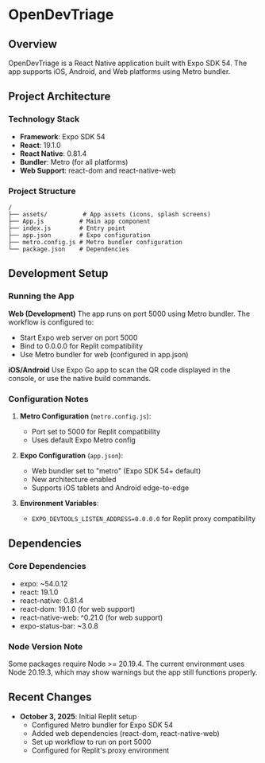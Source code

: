 # OpenDevTriage

## Overview
OpenDevTriage is a React Native application built with Expo SDK 54. The app supports iOS, Android, and Web platforms using Metro bundler.

## Project Architecture

### Technology Stack
- **Framework**: Expo SDK 54
- **React**: 19.1.0
- **React Native**: 0.81.4
- **Bundler**: Metro (for all platforms)
- **Web Support**: react-dom and react-native-web

### Project Structure
```
/
├── assets/          # App assets (icons, splash screens)
├── App.js          # Main app component
├── index.js        # Entry point
├── app.json        # Expo configuration
├── metro.config.js # Metro bundler configuration
└── package.json    # Dependencies
```

## Development Setup

### Running the App

**Web (Development)**
The app runs on port 5000 using Metro bundler. The workflow is configured to:
- Start Expo web server on port 5000
- Bind to 0.0.0.0 for Replit compatibility
- Use Metro bundler for web (configured in app.json)

**iOS/Android**
Use Expo Go app to scan the QR code displayed in the console, or use the native build commands.

### Configuration Notes

1. **Metro Configuration** (`metro.config.js`):
   - Port set to 5000 for Replit compatibility
   - Uses default Expo Metro config

2. **Expo Configuration** (`app.json`):
   - Web bundler set to "metro" (Expo SDK 54+ default)
   - New architecture enabled
   - Supports iOS tablets and Android edge-to-edge

3. **Environment Variables**:
   - `EXPO_DEVTOOLS_LISTEN_ADDRESS=0.0.0.0` for Replit proxy compatibility

## Dependencies

### Core Dependencies
- expo: ~54.0.12
- react: 19.1.0
- react-native: 0.81.4
- react-dom: 19.1.0 (for web support)
- react-native-web: ^0.21.0 (for web support)
- expo-status-bar: ~3.0.8

### Node Version Note
Some packages require Node >= 20.19.4. The current environment uses Node 20.19.3, which may show warnings but the app still functions properly.

## Recent Changes
- **October 3, 2025**: Initial Replit setup
  - Configured Metro bundler for Expo SDK 54
  - Added web dependencies (react-dom, react-native-web)
  - Set up workflow to run on port 5000
  - Configured for Replit's proxy environment
